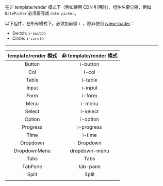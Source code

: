 在非 template/render 模式下（例如使用 CDN 引用时），组件名要分隔，例如 `DatePicker` 必须要写成 `date-picker`。

以下组件，在所有模式下，必须加前缀 `i-`，除非使用 [iview-loader](https://www.iviewui.com/docs/guide/iview-loader)：

- Switch: `i-switch`
- Circle: `i-circle`

-------



| template/render 模式 | 非 template/render 模式 |
| :------------------: | :---------------------: |
|        Button        |        i-button         |
|         Col          |          i-col          |
|        Table         |         i-table         |
|        Input         |         i-input         |
|         Form         |         i-form          |
|         Menu         |         i-menu          |
|        Select        |        i-select         |
|        Option        |        i-option         |
|       Progress       |       i-progress        |
|         Time         |         i-time          |
|       Dropdown       |        Dropdown         |
|     DropdownMenu     |      dropdown-menu      |
|       Tabs           |        Tabs             |
|     TabPane          |        tab-pane         |
|      Split           |          Split          |
|                      |                         |

